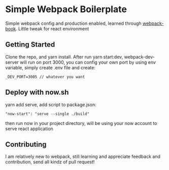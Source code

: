 # Simple Webpack Boilerplate

Simple webpack config and production enabled, learned through [webpack-book](https://github.com/survivejs/webpack-book).
Little tweak for react environment

## Getting Started

Clone the repo, and yarn install. After run yarn start:dev, webpack-dev-server will run on port 3000, you can config your own port by using env variable, simply create .env file and create:

```
_DEV_PORT=3005 // whatever you want
```

## Deploy with now.sh

yarn add serve, add script to package.json:

```
"now-start": "serve --single ./build"
```

then run now in your project directory, will be using your now account to serve react application

## Contributing

I am relatively new to webpack, still learning and appreciate feedback and contribution, send all kindz of pull request!
